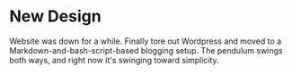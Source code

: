 # New Design

Website was down for a while. Finally tore out Wordpress and moved to a
Markdown-and-bash-script-based blogging setup. The pendulum swings both ways,
and right now it's swinging toward simplicity.
